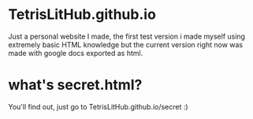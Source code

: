 # TetrisLitHub.github.io
Just a personal website I made, the first test version i made myself using extremely basic HTML knowledge but the current version right now was made with google docs exported as html.
# what's secret.html?
You'll find out, just go to TetrisLitHub.github.io/secret :)
